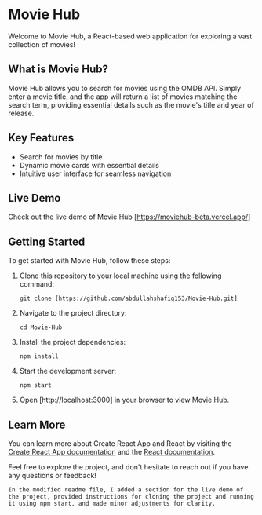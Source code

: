 # Movie Hub

Welcome to Movie Hub, a React-based web application for exploring a vast collection of movies!

## What is Movie Hub?

Movie Hub allows you to search for movies using the OMDB API. Simply enter a movie title, and the app will return a list of movies matching the search term, providing essential details such as the movie's title and year of release.

## Key Features

- Search for movies by title
- Dynamic movie cards with essential details
- Intuitive user interface for seamless navigation

## Live Demo

Check out the live demo of Movie Hub 
[https://moviehub-beta.vercel.app/]

## Getting Started

To get started with Movie Hub, follow these steps:

1. Clone this repository to your local machine using the following command:
   ```
   git clone [https://github.com/abdullahshafiq153/Movie-Hub.git]
   ```

2. Navigate to the project directory:
   ```
   cd Movie-Hub
   ```

3. Install the project dependencies:
   ```
   npm install
   ```

4. Start the development server:
   ```
   npm start
   ```

5. Open [http://localhost:3000] in your browser to view Movie Hub.

## Learn More

You can learn more about Create React App and React by visiting the [Create React App documentation](https://create-react-app.dev/) and the [React documentation](https://reactjs.org/).

Feel free to explore the project, and don't hesitate to reach out if you have any questions or feedback!
```
In the modified readme file, I added a section for the live demo of the project, provided instructions for cloning the project and running it using npm start, and made minor adjustments for clarity.
